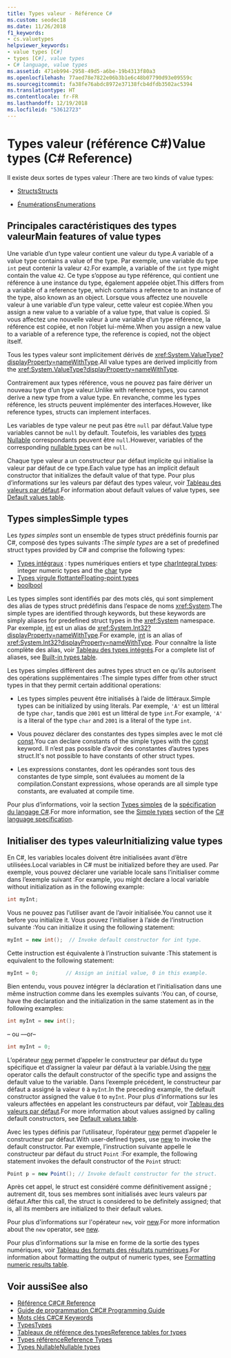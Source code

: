 ```yaml
---
title: Types valeur - Référence C#
ms.custom: seodec18
ms.date: 11/26/2018
f1_keywords:
- cs.valuetypes
helpviewer_keywords:
- value types [C#]
- types [C#], value types
- C# language, value types
ms.assetid: 471eb994-2958-49d5-a6be-19b4313f80a3
ms.openlocfilehash: 77aed78e7822e06b3b1e6c48b07790d93e09559c
ms.sourcegitcommit: fa38fe76abdc8972e37138fcb4dfdb3502ac5394
ms.translationtype: HT
ms.contentlocale: fr-FR
ms.lasthandoff: 12/19/2018
ms.locfileid: "53612723"
---
```

# <a name="value-types-c-reference"></a><span data-ttu-id="227dd-102">Types valeur (référence C#)</span><span class="sxs-lookup"><span data-stu-id="227dd-102">Value types (C# Reference)</span></span>

<span data-ttu-id="227dd-103">Il existe deux sortes de types valeur :</span><span class="sxs-lookup"><span data-stu-id="227dd-103">There are two kinds of value types:</span></span>

- [<span data-ttu-id="227dd-104">Structs</span><span class="sxs-lookup"><span data-stu-id="227dd-104">Structs</span></span>](struct.md)

- [<span data-ttu-id="227dd-105">Énumérations</span><span class="sxs-lookup"><span data-stu-id="227dd-105">Enumerations</span></span>](enum.md)

## <a name="main-features-of-value-types"></a><span data-ttu-id="227dd-106">Principales caractéristiques des types valeur</span><span class="sxs-lookup"><span data-stu-id="227dd-106">Main features of value types</span></span>

<span data-ttu-id="227dd-107">Une variable d’un type valeur contient une valeur du type.</span><span class="sxs-lookup"><span data-stu-id="227dd-107">A variable of a value type contains a value of the type.</span></span> <span data-ttu-id="227dd-108">Par exemple, une variable du type `int` peut contenir la valeur `42`.</span><span class="sxs-lookup"><span data-stu-id="227dd-108">For example, a variable of the `int` type might contain the value `42`.</span></span> <span data-ttu-id="227dd-109">Ce type s’oppose au type référence, qui contient une référence à une instance du type, également appelée objet.</span><span class="sxs-lookup"><span data-stu-id="227dd-109">This differs from a variable of a reference type, which contains a reference to an instance of the type, also known as an object.</span></span> <span data-ttu-id="227dd-110">Lorsque vous affectez une nouvelle valeur à une variable d’un type valeur, cette valeur est copiée.</span><span class="sxs-lookup"><span data-stu-id="227dd-110">When you assign a new value to a variable of a value type, that value is copied.</span></span> <span data-ttu-id="227dd-111">Si vous affectez une nouvelle valeur à une variable d’un type référence, la référence est copiée, et non l’objet lui-même.</span><span class="sxs-lookup"><span data-stu-id="227dd-111">When you assign a new value to a variable of a reference type, the reference is copied, not the object itself.</span></span>

<span data-ttu-id="227dd-112">Tous les types valeur sont implicitement dérivés de <xref:System.ValueType?displayProperty=nameWithType>.</span><span class="sxs-lookup"><span data-stu-id="227dd-112">All value types are derived implicitly from the <xref:System.ValueType?displayProperty=nameWithType>.</span></span>

<span data-ttu-id="227dd-113">Contrairement aux types référence, vous ne pouvez pas faire dériver un nouveau type d’un type valeur.</span><span class="sxs-lookup"><span data-stu-id="227dd-113">Unlike with reference types, you cannot derive a new type from a value type.</span></span> <span data-ttu-id="227dd-114">En revanche, comme les types référence, les structs peuvent implémenter des interfaces.</span><span class="sxs-lookup"><span data-stu-id="227dd-114">However, like reference types, structs can implement interfaces.</span></span>

<span data-ttu-id="227dd-115">Les variables de type valeur ne peut pas être `null` par défaut.</span><span class="sxs-lookup"><span data-stu-id="227dd-115">Value type variables cannot be `null` by default.</span></span> <span data-ttu-id="227dd-116">Toutefois, les variables des [types Nullable](../../../csharp/programming-guide/nullable-types/index.md) correspondants peuvent être `null`.</span><span class="sxs-lookup"><span data-stu-id="227dd-116">However, variables of the corresponding [nullable types](../../../csharp/programming-guide/nullable-types/index.md) can be `null`.</span></span>

<span data-ttu-id="227dd-117">Chaque type valeur a un constructeur par défaut implicite qui initialise la valeur par défaut de ce type.</span><span class="sxs-lookup"><span data-stu-id="227dd-117">Each value type has an implicit default constructor that initializes the default value of that type.</span></span> <span data-ttu-id="227dd-118">Pour plus d’informations sur les valeurs par défaut des types valeur, voir [Tableau des valeurs par défaut](default-values-table.md).</span><span class="sxs-lookup"><span data-stu-id="227dd-118">For information about default values of value types, see [Default values table](default-values-table.md).</span></span>

## <a name="simple-types"></a><span data-ttu-id="227dd-119">Types simples</span><span class="sxs-lookup"><span data-stu-id="227dd-119">Simple types</span></span>

<span data-ttu-id="227dd-120">Les *types simples* sont un ensemble de types struct prédéfinis fournis par C#, composé des types suivants :</span><span class="sxs-lookup"><span data-stu-id="227dd-120">The *simple types* are a set of predefined struct types provided by C# and comprise the following types:</span></span>

- <span data-ttu-id="227dd-121">[Types intégraux](integral-types-table.md) : types numériques entiers et type [char](char.md)</span><span class="sxs-lookup"><span data-stu-id="227dd-121">[Integral types](integral-types-table.md): integer numeric types and the [char](char.md) type</span></span>
- [<span data-ttu-id="227dd-122">Types virgule flottante</span><span class="sxs-lookup"><span data-stu-id="227dd-122">Floating-point types</span></span>](floating-point-types-table.md)
- [<span data-ttu-id="227dd-123">bool</span><span class="sxs-lookup"><span data-stu-id="227dd-123">bool</span></span>](bool.md)

<span data-ttu-id="227dd-124">Les types simples sont identifiés par des mots clés, qui sont simplement des alias de types struct prédéfinis dans l’espace de noms <xref:System>.</span><span class="sxs-lookup"><span data-stu-id="227dd-124">The simple types are identified through keywords, but these keywords are simply aliases for predefined struct types in the <xref:System> namespace.</span></span> <span data-ttu-id="227dd-125">Par exemple, [int](int.md) est un alias de <xref:System.Int32?displayProperty=nameWithType>.</span><span class="sxs-lookup"><span data-stu-id="227dd-125">For example, [int](int.md) is an alias of <xref:System.Int32?displayProperty=nameWithType>.</span></span> <span data-ttu-id="227dd-126">Pour connaître la liste complète des alias, voir [Tableau des types intégrés](built-in-types-table.md).</span><span class="sxs-lookup"><span data-stu-id="227dd-126">For a complete list of aliases, see [Built-in types table](built-in-types-table.md).</span></span>

<span data-ttu-id="227dd-127">Les types simples diffèrent des autres types struct en ce qu’ils autorisent des opérations supplémentaires :</span><span class="sxs-lookup"><span data-stu-id="227dd-127">The simple types differ from other struct types in that they permit certain additional operations:</span></span>

- <span data-ttu-id="227dd-128">Les types simples peuvent être initialisés à l’aide de littéraux.</span><span class="sxs-lookup"><span data-stu-id="227dd-128">Simple types can be initialized by using literals.</span></span> <span data-ttu-id="227dd-129">Par exemple, `'A'` est un littéral de type `char`, tandis que `2001` est un littéral de type `int`.</span><span class="sxs-lookup"><span data-stu-id="227dd-129">For example, `'A'` is a literal of the type `char` and `2001` is a literal of the type `int`.</span></span>

- <span data-ttu-id="227dd-130">Vous pouvez déclarer des constantes des types simples avec le mot clé [const](const.md).</span><span class="sxs-lookup"><span data-stu-id="227dd-130">You can declare constants of the simple types with the [const](const.md) keyword.</span></span> <span data-ttu-id="227dd-131">Il n’est pas possible d’avoir des constantes d’autres types struct.</span><span class="sxs-lookup"><span data-stu-id="227dd-131">It's not possible to have constants of other struct types.</span></span>

- <span data-ttu-id="227dd-132">Les expressions constantes, dont les opérandes sont tous des constantes de type simple, sont évaluées au moment de la compilation.</span><span class="sxs-lookup"><span data-stu-id="227dd-132">Constant expressions, whose operands are all simple type constants, are evaluated at compile time.</span></span>

<span data-ttu-id="227dd-133">Pour plus d’informations, voir la section [Types simples](~/_csharplang/spec/types.md#simple-types) de la [spécification du langage C#](../language-specification/index.md).</span><span class="sxs-lookup"><span data-stu-id="227dd-133">For more information, see the [Simple types](~/_csharplang/spec/types.md#simple-types) section of the [C# language specification](../language-specification/index.md).</span></span>

## <a name="initializing-value-types"></a><span data-ttu-id="227dd-134">Initialiser des types valeur</span><span class="sxs-lookup"><span data-stu-id="227dd-134">Initializing value types</span></span>

<span data-ttu-id="227dd-135">En C#, les variables locales doivent être initialisées avant d’être utilisées.</span><span class="sxs-lookup"><span data-stu-id="227dd-135">Local variables in C# must be initialized before they are used.</span></span> <span data-ttu-id="227dd-136">Par exemple, vous pouvez déclarer une variable locale sans l’initialiser comme dans l’exemple suivant :</span><span class="sxs-lookup"><span data-stu-id="227dd-136">For example, you might declare a local variable without initialization as in the following example:</span></span>

```csharp
int myInt;
```

<span data-ttu-id="227dd-137">Vous ne pouvez pas l’utiliser avant de l’avoir initialisée.</span><span class="sxs-lookup"><span data-stu-id="227dd-137">You cannot use it before you initialize it.</span></span> <span data-ttu-id="227dd-138">Vous pouvez l’initialiser à l’aide de l’instruction suivante :</span><span class="sxs-lookup"><span data-stu-id="227dd-138">You can initialize it using the following statement:</span></span>

```csharp
myInt = new int();  // Invoke default constructor for int type.
```

<span data-ttu-id="227dd-139">Cette instruction est équivalente à l’instruction suivante :</span><span class="sxs-lookup"><span data-stu-id="227dd-139">This statement is equivalent to the following statement:</span></span>

```csharp
myInt = 0;         // Assign an initial value, 0 in this example.
```

<span data-ttu-id="227dd-140">Bien entendu, vous pouvez intégrer la déclaration et l’initialisation dans une même instruction comme dans les exemples suivants :</span><span class="sxs-lookup"><span data-stu-id="227dd-140">You can, of course, have the declaration and the initialization in the same statement as in the following examples:</span></span>

```csharp
int myInt = new int();
```

<span data-ttu-id="227dd-141">– ou –</span><span class="sxs-lookup"><span data-stu-id="227dd-141">–or–</span></span>

```csharp
int myInt = 0;
```

<span data-ttu-id="227dd-142">L’opérateur [new](new.md) permet d’appeler le constructeur par défaut du type spécifique et d’assigner la valeur par défaut à la variable.</span><span class="sxs-lookup"><span data-stu-id="227dd-142">Using the [new](new.md) operator calls the default constructor of the specific type and assigns the default value to the variable.</span></span> <span data-ttu-id="227dd-143">Dans l’exemple précédent, le constructeur par défaut a assigné la valeur `0` à `myInt`.</span><span class="sxs-lookup"><span data-stu-id="227dd-143">In the preceding example, the default constructor assigned the value `0` to `myInt`.</span></span> <span data-ttu-id="227dd-144">Pour plus d’informations sur les valeurs affectées en appelant les constructeurs par défaut, voir [Tableau des valeurs par défaut](default-values-table.md).</span><span class="sxs-lookup"><span data-stu-id="227dd-144">For more information about values assigned by calling default constructors, see [Default values table](default-values-table.md).</span></span>

<span data-ttu-id="227dd-145">Avec les types définis par l’utilisateur, l’opérateur [new](new.md) permet d’appeler le constructeur par défaut.</span><span class="sxs-lookup"><span data-stu-id="227dd-145">With user-defined types, use [new](new.md) to invoke the default constructor.</span></span> <span data-ttu-id="227dd-146">Par exemple, l’instruction suivante appelle le constructeur par défaut du struct `Point` :</span><span class="sxs-lookup"><span data-stu-id="227dd-146">For example, the following statement invokes the default constructor of the `Point` struct:</span></span>

```csharp
Point p = new Point(); // Invoke default constructor for the struct.
```

<span data-ttu-id="227dd-147">Après cet appel, le struct est considéré comme définitivement assigné ; autrement dit, tous ses membres sont initialisés avec leurs valeurs par défaut.</span><span class="sxs-lookup"><span data-stu-id="227dd-147">After this call, the struct is considered to be definitely assigned; that is, all its members are initialized to their default values.</span></span>

<span data-ttu-id="227dd-148">Pour plus d'informations sur l'opérateur `new`, voir [new](new.md).</span><span class="sxs-lookup"><span data-stu-id="227dd-148">For more information about the `new` operator, see [new](new.md).</span></span>

<span data-ttu-id="227dd-149">Pour plus d’informations sur la mise en forme de la sortie des types numériques, voir [Tableau des formats des résultats numériques](formatting-numeric-results-table.md).</span><span class="sxs-lookup"><span data-stu-id="227dd-149">For information about formatting the output of numeric types, see [Formatting numeric results table](formatting-numeric-results-table.md).</span></span>

## <a name="see-also"></a><span data-ttu-id="227dd-150">Voir aussi</span><span class="sxs-lookup"><span data-stu-id="227dd-150">See also</span></span>

- [<span data-ttu-id="227dd-151">Référence C#</span><span class="sxs-lookup"><span data-stu-id="227dd-151">C# Reference</span></span>](../index.md)
- [<span data-ttu-id="227dd-152">Guide de programmation C#</span><span class="sxs-lookup"><span data-stu-id="227dd-152">C# Programming Guide</span></span>](../../programming-guide/index.md)
- [<span data-ttu-id="227dd-153">Mots clés C#</span><span class="sxs-lookup"><span data-stu-id="227dd-153">C# Keywords</span></span>](index.md)
- [<span data-ttu-id="227dd-154">Types</span><span class="sxs-lookup"><span data-stu-id="227dd-154">Types</span></span>](types.md)
- [<span data-ttu-id="227dd-155">Tableaux de référence des types</span><span class="sxs-lookup"><span data-stu-id="227dd-155">Reference tables for types</span></span>](reference-tables-for-types.md)
- [<span data-ttu-id="227dd-156">Types référence</span><span class="sxs-lookup"><span data-stu-id="227dd-156">Reference Types</span></span>](reference-types.md)
- [<span data-ttu-id="227dd-157">Types Nullable</span><span class="sxs-lookup"><span data-stu-id="227dd-157">Nullable types</span></span>](../../programming-guide/nullable-types/index.md)